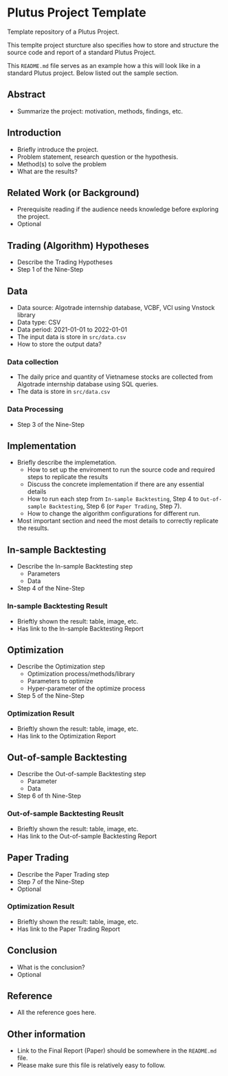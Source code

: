 # Plutus Project Template

Template repository of a Plutus Project.

This templte project sturcture also specifies how to store and structure the source code and report of a standard Plutus Project.

This `README.md` file serves as an example how a this will look like in a standard Plutus project. Below listed out the sample section.

## Abstract
- Summarize the project: motivation, methods, findings, etc. 

## Introduction
- Briefly introduce the project.
- Problem statement, research question or the hypothesis.
- Method(s) to solve the problem
- What are the results?

## Related Work (or Background)
- Prerequisite reading if the audience needs knowledge before exploring the project.
- Optional

## Trading (Algorithm) Hypotheses
- Describe the Trading Hypotheses
- Step 1 of the Nine-Step

## Data
- Data source: Algotrade internship database, VCBF, VCI using Vnstock library
- Data type: CSV
- Data period: 2021-01-01 to 2022-01-01
- The input data is store in `src/data.csv`
- How to store the output data?
### Data collection
- The daily price and quantity of Vietnamese stocks are collected from Algotrade internship database using SQL queries.
- The data is store in `src/data.csv`
### Data Processing
- Step 3 of the Nine-Step

## Implementation
- Briefly describe the implemetation.
    - How to set up the enviroment to run the source code and required steps to replicate the results
    - Discuss the concrete implementation if there are any essential details
    - How to run each step from `In-sample Backtesting`, Step 4 to `Out-of-sample Backtesting`, Step 6 (or `Paper Trading`, Step 7).
    - How to change the algorithm configurations for different run.
- Most important section and need the most details to correctly replicate the results.

## In-sample Backtesting
- Describe the In-sample Backtesting step
    - Parameters
    - Data
- Step 4 of the Nine-Step
### In-sample Backtesting Result
- Brieftly shown the result: table, image, etc.
- Has link to the In-sample Backtesting Report

## Optimization
- Describe the Optimization step
    - Optimization process/methods/library
    - Parameters to optimize
    - Hyper-parameter of the optimize process
- Step 5 of the Nine-Step
### Optimization Result
- Brieftly shown the result: table, image, etc.
- Has link to the Optimization Report

## Out-of-sample Backtesting
- Describe the Out-of-sample Backtesting step
    - Parameter
    - Data
- Step 6 of th Nine-Step
### Out-of-sample Backtesting Reuslt
- Brieftly shown the result: table, image, etc.
- Has link to the Out-of-sample Backtesting Report

## Paper Trading
- Describe the Paper Trading step
- Step 7 of the Nine-Step
- Optional
### Optimization Result
- Brieftly shown the result: table, image, etc.
- Has link to the Paper Trading Report


## Conclusion
- What is the conclusion?
- Optional

## Reference
- All the reference goes here.

## Other information
- Link to the Final Report (Paper) should be somewhere in the `README.md` file.
- Please make sure this file is relatively easy to follow.
